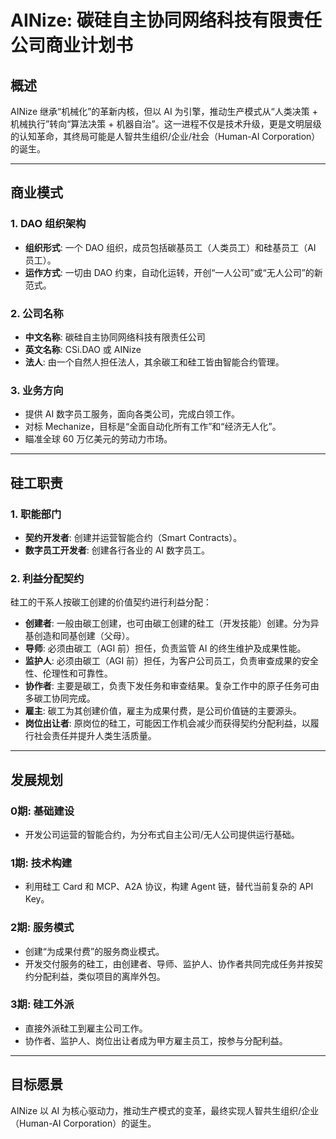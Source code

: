# AINize: 碳硅自主协同网络科技有限责任公司商业计划书

## 概述

AINize 继承“机械化”的革新内核，但以 AI 为引擎，推动生产模式从“人类决策 + 机械执行”转向“算法决策 + 机器自治”。这一进程不仅是技术升级，更是文明层级的认知革命，其终局可能是人智共生组织/企业/社会（Human-AI Corporation）的诞生。

---

## 商业模式

### 1. DAO 组织架构
- **组织形式**: 一个 DAO 组织，成员包括碳基员工（人类员工）和硅基员工（AI 员工）。
- **运作方式**: 一切由 DAO 约束，自动化运转，开创“一人公司”或“无人公司”的新范式。

### 2. 公司名称
- **中文名称**: 碳硅自主协同网络科技有限责任公司
- **英文名称**: CSi.DAO 或 AINize
- **法人**: 由一个自然人担任法人，其余碳工和硅工皆由智能合约管理。

### 3. 业务方向
- 提供 AI 数字员工服务，面向各类公司，完成白领工作。
- 对标 Mechanize，目标是“全面自动化所有工作”和“经济无人化”。
- 瞄准全球 60 万亿美元的劳动力市场。

---

## 硅工职责

### 1. 职能部门
- **契约开发者**: 创建并运营智能合约（Smart Contracts）。
- **数字员工开发者**: 创建各行各业的 AI 数字员工。

### 2. 利益分配契约
硅工的干系人按碳工创建的价值契约进行利益分配：
- **创建者**: 一般由碳工创建，也可由碳工创建的硅工（开发技能）创建。分为异基创造和同基创建（父母）。
- **导师**: 必须由碳工（AGI 前）担任，负责监管 AI 的终生维护及成果性能。
- **监护人**: 必须由碳工（AGI 前）担任，为客户公司员工，负责审查成果的安全性、伦理性和可靠性。
- **协作者**: 主要是碳工，负责下发任务和审查结果。复杂工作中的原子任务可由多碳工协同完成。
- **雇主**: 碳工为其创建价值，雇主为成果付费，是公司价值链的主要源头。
- **岗位出让者**: 原岗位的硅工，可能因工作机会减少而获得契约分配利益，以履行社会责任并提升人类生活质量。

---

## 发展规划

### 0期: 基础建设
- 开发公司运营的智能合约，为分布式自主公司/无人公司提供运行基础。

### 1期: 技术构建
- 利用硅工 Card 和 MCP、A2A 协议，构建 Agent 链，替代当前复杂的 API Key。

### 2期: 服务模式
- 创建“为成果付费”的服务商业模式。
- 开发交付服务的硅工，由创建者、导师、监护人、协作者共同完成任务并按契约分配利益，类似项目的离岸外包。

### 3期: 硅工外派
- 直接外派硅工到雇主公司工作。
- 协作者、监护人、岗位出让者成为甲方雇主员工，按参与分配利益。

---

## 目标愿景

AINize 以 AI 为核心驱动力，推动生产模式的变革，最终实现人智共生组织/企业（Human-AI Corporation）的诞生。